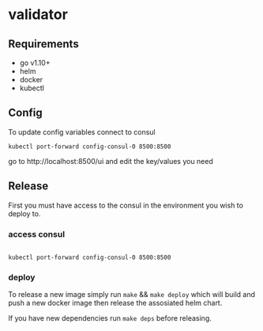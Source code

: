 # validator

## Requirements

* go v1.10+
* helm
* docker
* kubectl

## Config

To update config variables connect to consul

```
kubectl port-forward config-consul-0 8500:8500
```

go to http://localhost:8500/ui and edit the key/values you need


## Release

First you must have access to the consul in the environment you wish to deploy to.

### access consul

```

kubectl port-forward config-consul-0 8500:8500

```

### deploy

To release a new image simply run `make` && `make deploy` which will build and push a new docker image then release the assosiated helm chart.

If you have new dependencies run `make deps` before releasing.
